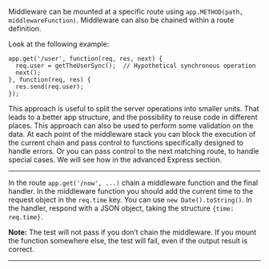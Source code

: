 <div class="challenge-instructions"><div><section id="description">
<p>Middleware can be mounted at a specific route using <code>app.METHOD(path, middlewareFunction)</code>. Middleware can also be chained within a route definition.</p>
<p>Look at the following example:</p>
<pre class="language-js" tabindex="0"><code class="language-js">app<span class="token punctuation">.</span><span class="token function">get</span><span class="token punctuation">(</span><span class="token string">'/user'</span><span class="token punctuation">,</span> <span class="token keyword">function</span><span class="token punctuation">(</span><span class="token parameter">req<span class="token punctuation">,</span> res<span class="token punctuation">,</span> next</span><span class="token punctuation">)</span> <span class="token punctuation">{</span>
  req<span class="token punctuation">.</span>user <span class="token operator">=</span> <span class="token function">getTheUserSync</span><span class="token punctuation">(</span><span class="token punctuation">)</span><span class="token punctuation">;</span>  <span class="token comment">// Hypothetical synchronous operation</span>
  <span class="token function">next</span><span class="token punctuation">(</span><span class="token punctuation">)</span><span class="token punctuation">;</span>
<span class="token punctuation">}</span><span class="token punctuation">,</span> <span class="token keyword">function</span><span class="token punctuation">(</span><span class="token parameter">req<span class="token punctuation">,</span> res</span><span class="token punctuation">)</span> <span class="token punctuation">{</span>
  res<span class="token punctuation">.</span><span class="token function">send</span><span class="token punctuation">(</span>req<span class="token punctuation">.</span>user<span class="token punctuation">)</span><span class="token punctuation">;</span>
<span class="token punctuation">}</span><span class="token punctuation">)</span><span class="token punctuation">;</span>
</code></pre>
<p>This approach is useful to split the server operations into smaller units. That leads to a better app structure, and the possibility to reuse code in different places. This approach can also be used to perform some validation on the data. At each point of the middleware stack you can block the execution of the current chain and pass control to functions specifically designed to handle errors. Or you can pass control to the next matching route, to handle special cases. We will see how in the advanced Express section.</p>
</section></div><hr/><div><section id="instructions">
<p>In the route <code>app.get('/now', ...)</code> chain a middleware function and the final handler. In the middleware function you should add the current time to the request object in the <code>req.time</code> key. You can use <code>new Date().toString()</code>. In the handler, respond with a JSON object, taking the structure <code>{time: req.time}</code>.</p>
<p><strong>Note:</strong> The test will not pass if you don’t chain the middleware. If you mount the function somewhere else, the test will fail, even if the output result is correct.</p>
</section></div><hr/></div>